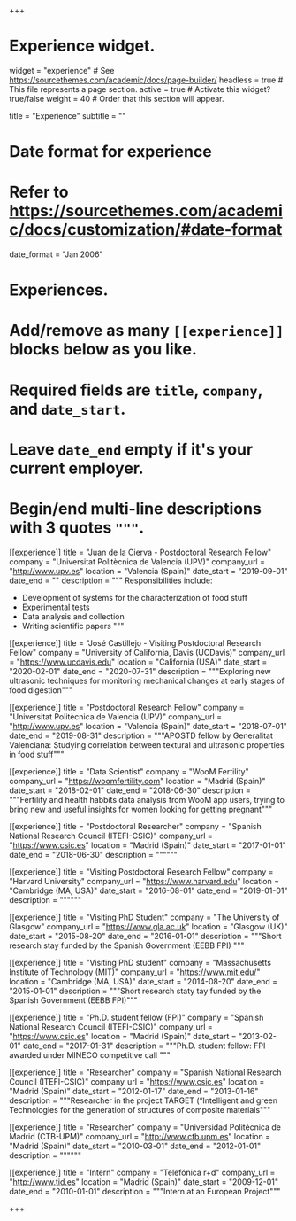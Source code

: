 +++
# Experience widget.
widget = "experience"  # See https://sourcethemes.com/academic/docs/page-builder/
headless = true  # This file represents a page section.
active = true  # Activate this widget? true/false
weight = 40  # Order that this section will appear.

title = "Experience"
subtitle = ""

# Date format for experience
#   Refer to https://sourcethemes.com/academic/docs/customization/#date-format
date_format = "Jan 2006"

# Experiences.
#   Add/remove as many `[[experience]]` blocks below as you like.
#   Required fields are `title`, `company`, and `date_start`.
#   Leave `date_end` empty if it's your current employer.
#   Begin/end multi-line descriptions with 3 quotes `"""`.
[[experience]]
  title = "Juan de la Cierva - Postdoctoral Research Fellow"
  company = "Universitat Politècnica de Valencia (UPV)"
  company_url = "http://www.upv.es"
  location = "Valencia (Spain)"
  date_start = "2019-09-01"
  date_end = ""
  description = """
  Responsibilities include:
  
  * Development of systems for the characterization of food stuff
  * Experimental tests
  * Data analysis and collection
  * Writing scientific papers
  """

[[experience]]
  title = "José Castillejo - Visiting Postdoctoral Research Fellow"
  company = "University of California, Davis (UCDavis)"
  company_url = "https://www.ucdavis.edu"
  location = "California (USA)"
  date_start = "2020-02-01"
  date_end = "2020-07-31"
  description = """Exploring new ultrasonic techniques for monitoring mechanical changes at early stages of food digestion"""
  
 [[experience]]
  title = "Postdoctoral Research Fellow"
  company = "Universitat Politècnica de Valencia (UPV)"
  company_url = "http://www.upv.es"
  location = "Valencia (Spain)"
  date_start = "2018-07-01"
  date_end = "2019-08-31"
  description = """APOSTD fellow by Generalitat Valenciana: Studying correlation between textural and ultrasonic properties in food stuff"""
  
 [[experience]]
  title = "Data Scientist"
  company = "WooM Fertility"
  company_url = "https://woomfertility.com"
  location = "Madrid (Spain)"
  date_start = "2018-02-01"
  date_end = "2018-06-30"
  description = """Fertility and health habbits data analysis from WooM app users, trying to bring new and useful insights for women looking for getting pregnant"""
  
 [[experience]]
  title = "Postdoctoral Researcher"
  company = "Spanish National Research Council (ITEFI-CSIC)"
  company_url = "https://www.csic.es"
  location = "Madrid (Spain)"
  date_start = "2017-01-01"
  date_end = "2018-06-30"
  description = """"""
  
 [[experience]]
  title = "Visiting Postdoctoral Research Fellow"
  company = "Harvard University"
  company_url = "https://www.harvard.edu"
  location = "Cambridge (MA, USA)"
  date_start = "2016-08-01"
  date_end = "2019-01-01"
  description = """"""
     
 [[experience]]
  title = "Visiting PhD Student"
  company = "The University of Glasgow"
  company_url = "https://www.gla.ac.uk"
  location = "Glasgow (UK)"
  date_start = "2015-08-20"
  date_end = "2016-01-01"
  description = """Short research stay funded by the Spanish Government (EEBB FPI) """
  
 [[experience]]
  title = "Visiting PhD student"
  company = "Massachusetts Institute of Technology (MIT)"
  company_url = "https://www.mit.edu/"
  location = "Cambridge (MA, USA)"
  date_start = "2014-08-20"
  date_end = "2015-01-01"
  description = """Short research staty tay funded by the Spanish Government (EEBB FPI)"""
  
 [[experience]]
  title = "Ph.D. student fellow (FPI)"
  company = "Spanish National Research Council (ITEFI-CSIC)"
  company_url = "https://www.csic.es"
  location = "Madrid (Spain)"
  date_start = "2013-02-01"
  date_end = "2017-01-31"
  description = """Ph.D. student fellow: FPI awarded under MINECO competitive call """
  
 [[experience]]
  title = "Researcher"
  company = "Spanish National Research Council (ITEFI-CSIC)"
  company_url = "https://www.csic.es"
  location = "Madrid (Spain)"
  date_start = "2012-01-17"
  date_end = "2013-01-16"
  description = """Researcher in the project TARGET (“Intelligent and green Technologies for the generation of  structures of composite materials"""
  
 [[experience]]
  title = "Researcher"
  company = "Universidad Politécnica de Madrid (CTB-UPM)"
  company_url = "http://www.ctb.upm.es"
  location = "Madrid (Spain)"
  date_start = "2010-03-01"
  date_end = "2012-01-01"
  description = """"""
  
 [[experience]]
  title = "Intern"
  company = "Telefónica r+d"
  company_url = "http://www.tid.es"
  location = "Madrid (Spain)"
  date_start = "2009-12-01"
  date_end = "2010-01-01"
  description = """Intern at an European Project"""

+++
